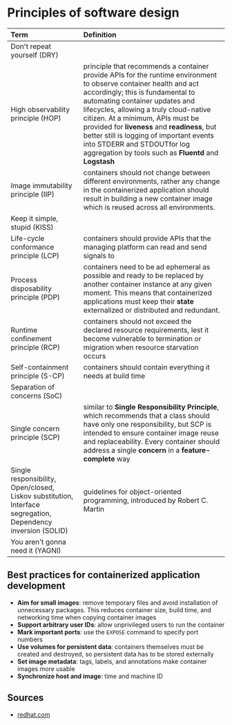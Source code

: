# Principles of software design

Term                                    | Definition 
:---                                    | :---
Don't repeat yourself (DRY)             | 
High observability principle (HOP)      | principle that recommends a container provide APIs for the runtime environment to observe container health and act accordingly; this is fundamental to automating container updates and lifecycles, allowing a truly cloud-native citizen. At a minimum, APIs must be provided for __liveness__ and __readiness__, but better still is logging of important events into STDERR and STDOUTfor log aggregation by tools such as __Fluentd__ and __Logstash__
Image immutability principle (IIP)      | containers should not change between different environments, rather any change in the containerized application should result in building a new container image which is reused across all environments.
Keep it simple, stupid (KISS)           | 
Life-cycle conformance principle (LCP)  | containers should provide APIs that the managing platform can read and send signals to
Process disposability principle (PDP)   | containers need to be ad ephemeral as possible and ready to be replaced by another container instance at any given moment. This means that containerized applications must keep their __state__ externalized or distributed and redundant.
Runtime confinement principle (RCP)     | containers should not exceed the declared resource requirements, lest it become vulnerable to termination or migration when resource starvation occurs
Self-containment principle (S-CP)       | containers should contain everything it needs at build time 
Separation of concerns (SoC)            | 
Single concern principle (SCP)          | similar to __Single Responsibility Principle__, which recommends that a class should have only one responsibility, but  SCP is intended to ensure container image reuse and replaceability. Every container should address a single __concern__ in a __feature-complete__ way 
Single responsibility, Open/closed, Liskov substitution, Interface segregation, Dependency inversion (SOLID) | guidelines for object-oriented programming, introduced by Robert C. Martin
You aren't gonna need it (YAGNI)        | 

## Best practices for containerized application development
  - __Aim for small images__: remove temporary files and avoid installation of unnecessary packages. This reduces container size, build time, and networking time when copying container images
  - __Support arbitrary user IDs__: allow unprivileged users to run the container
  - __Mark important ports__: use the `EXPOSE` command to specify port numbers
  - __Use volumes for persistent data__: containers themselves must be created and destroyed, so persistent data has to be stored externally
  - __Set image metadata__: tags, labels, and annotations make container images more usable
  - __Synchronize host and image__: time and machine ID

## Sources
  - [redhat.com](https://www.redhat.com/en/resources/cloud-native-container-design-whitepaper?sc_cid=70160000001273HAAQ)
